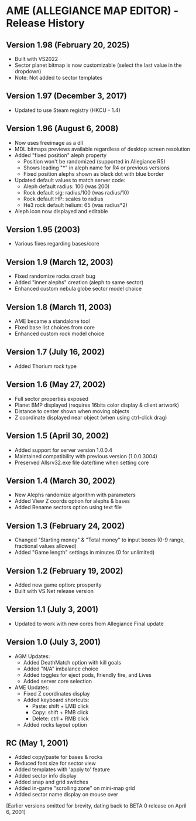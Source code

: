 # AME (ALLEGIANCE MAP EDITOR) - Release History

## Version 1.98 (February 20, 2025)
- Built with VS2022
- Sector planet bitmap is now customizable (select the last value in the dropdown)
- Note: Not added to sector templates

## Version 1.97 (December 3, 2017)
- Updated to use Steam registry (HKCU - 1.4)

## Version 1.96 (August 6, 2008)
- Now uses freeimage as a dll
- MDL bitmaps previews available regardless of desktop screen resolution
- Added "fixed position" aleph property
  - Position won't be randomized (supported in Allegiance R5)
  - Shows leading "*" in aleph name for R4 or previous versions
  - Fixed position alephs shown as black dot with blue border
- Updated default values to match server code:
  - Aleph default radius: 100 (was 200)
  - Rock default sig: radius/100 (was radius/10)
  - Rock default HP: scales to radius
  - He3 rock default helium: 65 (was radius*2)
- Aleph icon now displayed and editable

## Version 1.95 (2003)
- Various fixes regarding bases/core

## Version 1.9 (March 12, 2003)
- Fixed randomize rocks crash bug
- Added "inner alephs" creation (aleph to same sector)
- Enhanced custom nebula globe sector model choice

## Version 1.8 (March 11, 2003)
- AME became a standalone tool
- Fixed base list choices from core
- Enhanced custom rock model choice

## Version 1.7 (July 16, 2002)
- Added Thorium rock type

## Version 1.6 (May 27, 2002)
- Full sector properties exposed
- Planet BMP displayed (requires 16bits color display & client artwork)
- Distance to center shown when moving objects
- Z coordinate displayed near object (when using ctrl-click drag)

## Version 1.5 (April 30, 2002)
- Added support for server version 1.0.0.4
- Maintained compatibility with previous version (1.0.0.3004)
- Preserved Allsrv32.exe file date/time when setting core

## Version 1.4 (March 30, 2002)
- New Alephs randomize algorithm with parameters
- Added View Z coords option for alephs & bases
- Added Rename sectors option using text file

## Version 1.3 (February 24, 2002)
- Changed "Starting money" & "Total money" to input boxes (0-9 range, fractional values allowed)
- Added "Game length" settings in minutes (0 for unlimited)

## Version 1.2 (February 19, 2002)
- Added new game option: prosperity
- Built with VS.Net release version

## Version 1.1 (July 3, 2001)
- Updated to work with new cores from Allegiance Final update

## Version 1.0 (July 3, 2001)
- AGM Updates:
  - Added DeathMatch option with kill goals
  - Added "N/A" imbalance choice
  - Added toggles for eject pods, Friendly fire, and Lives
  - Added server core selection
- AME Updates:
  - Fixed Z coordinates display
  - Added keyboard shortcuts:
    - Paste: shift + LMB click
    - Copy: shift + RMB click
    - Delete: ctrl + RMB click
  - Added rocks layout option

## RC (May 1, 2001)
- Added copy/paste for bases & rocks
- Reduced font size for sector view
- Added templates with 'apply to' feature
- Added sector info display
- Added snap and grid switches
- Added in-game "scrolling zone" on mini-map grid
- Added sector name display on mouse over

[Earlier versions omitted for brevity, dating back to BETA 0 release on April 6, 2001]
